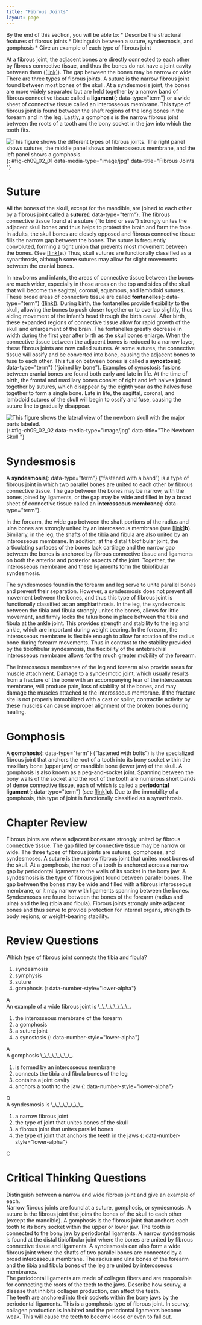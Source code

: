 ```yaml
---
title: "Fibrous Joints"
layout: page
---
```



<div data-type="abstract" markdown="1">
By the end of this section, you will be able to:
* Describe the structural features of fibrous joints
* Distinguish between a suture, syndesmosis, and gomphosis
* Give an example of each type of fibrous joint

</div>

At a fibrous joint, the adjacent bones are directly connected to each other by fibrous connective tissue, and thus the bones do not have a joint cavity between them ([\[link\]](#fig-ch09_02_01)). The gap between the bones may be narrow or wide. There are three types of fibrous joints. A suture is the narrow fibrous joint found between most bones of the skull. At a syndesmosis joint, the bones are more widely separated but are held together by a narrow band of fibrous connective tissue called a **ligament**{: data-type="term"} or a wide sheet of connective tissue called an interosseous membrane. This type of fibrous joint is found between the shaft regions of the long bones in the forearm and in the leg. Lastly, a gomphosis is the narrow fibrous joint between the roots of a tooth and the bony socket in the jaw into which the tooth fits.

 ![This figure shows the different types of fibrous joints. The right panel shows sutures, the middle panel shows an interosseous membrane, and the left panel shows a gomphosis.](../resources/904_Fibrous_Joints.jpg "Fibrous joints form strong connections between bones. (a) Sutures join most bones of the skull. (b) An interosseous membrane forms a syndesmosis between the radius and ulna bones of the forearm. (c) A gomphosis is a specialized fibrous joint that anchors a tooth to its socket in the jaw."){: #fig-ch09_02_01 data-media-type="image/jpg" data-title="Fibrous Joints "}

# Suture

All the bones of the skull, except for the mandible, are joined to each other by a fibrous joint called a **suture**{: data-type="term"}. The fibrous connective tissue found at a suture (“to bind or sew”) strongly unites the adjacent skull bones and thus helps to protect the brain and form the face. In adults, the skull bones are closely opposed and fibrous connective tissue fills the narrow gap between the bones. The suture is frequently convoluted, forming a tight union that prevents most movement between the bones. (See [\[link\]](#fig-ch09_02_01)**a**.) Thus, skull sutures are functionally classified as a synarthrosis, although some sutures may allow for slight movements between the cranial bones.

In newborns and infants, the areas of connective tissue between the bones are much wider, especially in those areas on the top and sides of the skull that will become the sagittal, coronal, squamous, and lambdoid sutures. These broad areas of connective tissue are called **fontanelles**{: data-type="term"} ([\[link\]](#fig-ch09_02_02)). During birth, the fontanelles provide flexibility to the skull, allowing the bones to push closer together or to overlap slightly, thus aiding movement of the infant’s head through the birth canal. After birth, these expanded regions of connective tissue allow for rapid growth of the skull and enlargement of the brain. The fontanelles greatly decrease in width during the first year after birth as the skull bones enlarge. When the connective tissue between the adjacent bones is reduced to a narrow layer, these fibrous joints are now called sutures. At some sutures, the connective tissue will ossify and be converted into bone, causing the adjacent bones to fuse to each other. This fusion between bones is called a **synostosis**{: data-type="term"} (“joined by bone”). Examples of synostosis fusions between cranial bones are found both early and late in life. At the time of birth, the frontal and maxillary bones consist of right and left halves joined together by sutures, which disappear by the eighth year as the halves fuse together to form a single bone. Late in life, the sagittal, coronal, and lambdoid sutures of the skull will begin to ossify and fuse, causing the suture line to gradually disappear.

 ![This figure shows the lateral view of the newborn skull with the major parts labeled.](../resources/905_The_Newborn_Skull.jpg "The fontanelles of a newborn&#x2019;s skull are broad areas of fibrous connective tissue that form fibrous joints between the bones of the skull."){: #fig-ch09_02_02 data-media-type="image/jpg" data-title="The Newborn Skull "}

# Syndesmosis

A **syndesmosis**{: data-type="term"} (“fastened with a band”) is a type of fibrous joint in which two parallel bones are united to each other by fibrous connective tissue. The gap between the bones may be narrow, with the bones joined by ligaments, or the gap may be wide and filled in by a broad sheet of connective tissue called an **interosseous membrane**{: data-type="term"}.

In the forearm, the wide gap between the shaft portions of the radius and ulna bones are strongly united by an interosseous membrane (see [\[link\]](#fig-ch09_02_01)**b**). Similarly, in the leg, the shafts of the tibia and fibula are also united by an interosseous membrane. In addition, at the distal tibiofibular joint, the articulating surfaces of the bones lack cartilage and the narrow gap between the bones is anchored by fibrous connective tissue and ligaments on both the anterior and posterior aspects of the joint. Together, the interosseous membrane and these ligaments form the tibiofibular syndesmosis.

The syndesmoses found in the forearm and leg serve to unite parallel bones and prevent their separation. However, a syndesmosis does not prevent all movement between the bones, and thus this type of fibrous joint is functionally classified as an amphiarthrosis. In the leg, the syndesmosis between the tibia and fibula strongly unites the bones, allows for little movement, and firmly locks the talus bone in place between the tibia and fibula at the ankle joint. This provides strength and stability to the leg and ankle, which are important during weight bearing. In the forearm, the interosseous membrane is flexible enough to allow for rotation of the radius bone during forearm movements. Thus in contrast to the stability provided by the tibiofibular syndesmosis, the flexibility of the antebrachial interosseous membrane allows for the much greater mobility of the forearm.

The interosseous membranes of the leg and forearm also provide areas for muscle attachment. Damage to a syndesmotic joint, which usually results from a fracture of the bone with an accompanying tear of the interosseous membrane, will produce pain, loss of stability of the bones, and may damage the muscles attached to the interosseous membrane. If the fracture site is not properly immobilized with a cast or splint, contractile activity by these muscles can cause improper alignment of the broken bones during healing.

# Gomphosis

A **gomphosis**{: data-type="term"} (“fastened with bolts”) is the specialized fibrous joint that anchors the root of a tooth into its bony socket within the maxillary bone (upper jaw) or mandible bone (lower jaw) of the skull. A gomphosis is also known as a peg-and-socket joint. Spanning between the bony walls of the socket and the root of the tooth are numerous short bands of dense connective tissue, each of which is called a **periodontal ligament**{: data-type="term"} (see [\[link\]](#fig-ch09_02_01)**c**). Due to the immobility of a gomphosis, this type of joint is functionally classified as a synarthrosis.

# Chapter Review

Fibrous joints are where adjacent bones are strongly united by fibrous connective tissue. The gap filled by connective tissue may be narrow or wide. The three types of fibrous joints are sutures, gomphoses, and syndesmoses. A suture is the narrow fibrous joint that unites most bones of the skull. At a gomphosis, the root of a tooth is anchored across a narrow gap by periodontal ligaments to the walls of its socket in the bony jaw. A syndesmosis is the type of fibrous joint found between parallel bones. The gap between the bones may be wide and filled with a fibrous interosseous membrane, or it may narrow with ligaments spanning between the bones. Syndesmoses are found between the bones of the forearm (radius and ulna) and the leg (tibia and fibula). Fibrous joints strongly unite adjacent bones and thus serve to provide protection for internal organs, strength to body regions, or weight-bearing stability.

# Review Questions

<div data-type="exercise">
<div data-type="problem" markdown="1">
Which type of fibrous joint connects the tibia and fibula?

1.  syndesmosis
2.  symphysis
3.  suture
4.  gomphosis
{: data-number-style="lower-alpha"}

</div>
<div data-type="solution" markdown="1">
A

</div>
</div>

<div data-type="exercise">
<div data-type="problem" markdown="1">
An example of a wide fibrous joint is \_\_\_\_\_\_\_\_.

1.  the interosseous membrane of the forearm
2.  a gomphosis
3.  a suture joint
4.  a synostosis
{: data-number-style="lower-alpha"}

</div>
<div data-type="solution" markdown="1">
A

</div>
</div>

<div data-type="exercise">
<div data-type="problem" markdown="1">
A gomphosis \_\_\_\_\_\_\_\_.

1.  is formed by an interosseous membrane
2.  connects the tibia and fibula bones of the leg
3.  contains a joint cavity
4.  anchors a tooth to the jaw
{: data-number-style="lower-alpha"}

</div>
<div data-type="solution" markdown="1">
D

</div>
</div>

<div data-type="exercise">
<div data-type="problem" markdown="1">
A syndesmosis is \_\_\_\_\_\_\_\_.

1.  a narrow fibrous joint
2.  the type of joint that unites bones of the skull
3.  a fibrous joint that unites parallel bones
4.  the type of joint that anchors the teeth in the jaws
{: data-number-style="lower-alpha"}

</div>
<div data-type="solution" markdown="1">
C

</div>
</div>

# Critical Thinking Questions

<div data-type="exercise">
<div data-type="problem" markdown="1">
Distinguish between a narrow and wide fibrous joint and give an example of each.

</div>
<div data-type="solution" markdown="1">
Narrow fibrous joints are found at a suture, gomphosis, or syndesmosis. A suture is the fibrous joint that joins the bones of the skull to each other (except the mandible). A gomphosis is the fibrous joint that anchors each tooth to its bony socket within the upper or lower jaw. The tooth is connected to the bony jaw by periodontal ligaments. A narrow syndesmosis is found at the distal tibiofibular joint where the bones are united by fibrous connective tissue and ligaments. A syndesmosis can also form a wide fibrous joint where the shafts of two parallel bones are connected by a broad interosseous membrane. The radius and ulna bones of the forearm and the tibia and fibula bones of the leg are united by interosseous membranes.

</div>
</div>

<div data-type="exercise">
<div data-type="problem" markdown="1">
The periodontal ligaments are made of collagen fibers and are responsible for connecting the roots of the teeth to the jaws. Describe how scurvy, a disease that inhibits collagen production, can affect the teeth.

</div>
<div data-type="solution" markdown="1">
The teeth are anchored into their sockets within the bony jaws by the periodontal ligaments. This is a gomphosis type of fibrous joint. In scurvy, collagen production is inhibited and the periodontal ligaments become weak. This will cause the teeth to become loose or even to fall out.

</div>
</div>

